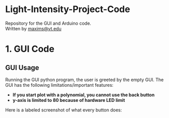 # Light-Intensity-Project-Code
Repository for the GUI and Arduino code.\
Written by maxims@vt.edu 


# 1. GUI Code
## GUI Usage
Running the GUI python program, the user is greeted by the empty GUI.
The GUI  has the following limitations/important features:
- **If you start plot with a polynomial, you cannot use the back button**
- **y-axis is limited to 80 because of hardware LED limit**

Here is a labeled screenshot of what every button does:
